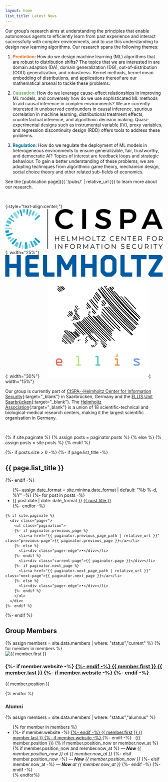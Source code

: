 ```yaml
---
layout: home
list_title: Latest News
---
```


Our group’s research aims at understanding the principles that enable autonomous agents to efficiently learn from past experience and interact successfully with complex environments, and to use this understanding to design new learning algorithms. Our research spans the following themes:

1. <span style="color:#e6701b">**Prediction**</span>: How do we design machine learning (ML) algorithms that are robust to distribution shifts? The topics that we are interested in are domain adaption (DA), domain generalization (DG), out-of-distribution
(OOD) generalization, and robustness. Kernel methods, kernel mean embedding of distributions, and applications thereof are our mathematical arsenal to tackle these problems. 

2. <span style="color:#73b06f">**Causation**</span>: How do we leverage cause-effect relationships in improving ML models, and conversely how do we use sophisticated ML methods to aid causal inference in complex environments? We are currently interested in unobserved confounders in causal inference, spurious correlation in machine learning, distributional treatment effects, counterfactual inference, and algorithmic decision making. Quasi-experimental designs such as instrumental variable (IV), proxy variables, and regression discontinuity design (RDD) offers tools to address these problems.

3. <span style="color:#007090">**Regulation**</span>: How do we regulate the deployment of ML models in heterogeneous environments to ensure generalizable, fair, trustworthy, and democratic AI? Topics of interest are feedback loops and strategic behaviour. To gain a better understanding of these problems, we are adopting techniques from algorithmic game theory, mechanism design, social choice theory and other related sub-fields of economics.

See the [publication page]({{ '/pubs/' | relative_url }}) to learn more about our research.

<br>

{:style="text-align:center;"}
![CISPA](/assets/img/cispa_logo.png){: width="25%"}  &nbsp;&nbsp;&nbsp;&nbsp;&nbsp;&nbsp;
![Helmholtz](/assets/img/helmholtz_logo.png){: width="30%"}  &nbsp;&nbsp;&nbsp;&nbsp;&nbsp;
![ELLIS](/assets/img/ellis_logo.png){: width="15%"}  

Our group is currently part of [CISPA--Helmholtz Center for Information Security](https://cispa.de/en){:target="_blank"} in Saarbrücken, Germany and the [ELLIS Unit Saarbrücken](https://ellis.eu/units/saarbrucken){:target="_blank"}. The [Helmholtz Association](https://www.helmholtz.de/en/){:target="_blank"} is a union of 18 scientific-technical and biological-medical research centers, making it the largest scientific organisation in Germany.

<br>

  {% if site.paginate %}
    {% assign posts = paginator.posts %}
  {% else %}
    {% assign posts = site.posts %}
  {% endif %}

  {%- if posts.size > 0 -%}
    {%- if page.list_title -%}
      <h2 class="post-list-heading">{{ page.list_title }}</h2>
    {%- endif -%}
    <ul class="post-list">
      {%- assign date_format = site.minima.date_format | default: "%b %-d, %Y" -%}
      {%- for post in posts -%}
      <li>
        <span class="post-meta">{{ post.date | date: date_format }}</span>
          <a href="{{ post.url | relative_url }}">
            {{ post.title }}
          </a>
      </li>
      {%- endfor -%}
    </ul>

    {% if site.paginate %}
      <div class="pager">
        <ul class="pagination">
        {%- if paginator.previous_page %}
          <li><a href="{{ paginator.previous_page_path | relative_url }}" class="previous-page">{{ paginator.previous_page }}</a></li>
        {%- else %}
          <li><div class="pager-edge">•</div></li>
        {%- endif %}
          <li><div class="current-page">{{ paginator.page }}</div></li>
        {%- if paginator.next_page %}
          <li><a href="{{ paginator.next_page_path | relative_url }}" class="next-page">{{ paginator.next_page }}</a></li>
        {%- else %}
          <li><div class="pager-edge">•</div></li>
        {%- endif %}
        </ul>
      </div>
    {%- endif %}
  {%- endif %}

<h2>Group Members</h2>
<div class="group-members">
  {% assign members = site.data.members | where: "status","current" %}
  {% for member in members %}
    <div class="member">
      <div class="profile-pic">
        <img src="{{ member.image_path }}" alt="{{ member.first }}" class="circle-image">
      </div>
      <div class="member-info">
        <h3>
        {%- if member.website -%}
        <a href="{{ member.website }}" target="_blank">
        {%- endif -%}
        {{ member.first }} {{ member.last }}
        {%- if member.website -%}
        </a>
        {%- endif -%}
        </h3>
        <p>{{ member.position }}</p>
      </div>
    </div>
  {% endfor %}
</div>


<h3>Alumni</h3>
  {% assign members = site.data.members | where: "status","alumnus" %}
  <ul>
    {% for member in members %}
      <li>
	{%- if member.website -%}
	  <a href="{{ member.website }}" target="_blank">
	{%- endif -%}
	{{ member.first }} {{ member.last }}  
      	{%- if member.website -%}
	  </a>
        {%- endif -%}
        &nbsp;
	({{ member.position }})
		{% if member.position_now or member.now_at %}
			{% if member.position_now and member.now_at %}
	      			&mdash; <i><b>Now</b> {{ member.position_now }} at {{ member.now_at }}</i>
	      		{%- elsif member.position_now -%}
	      			&mdash; <i><b>Now</b> {{ member.position_now }}</i>
	      		{%- elsif member.now_at -%}
	      			&mdash; <i><b>Now</b> at {{ member.now_at }}</i>
	      		{%- endif -%}
		{%- endif -%}
      </li>
    {% endfor%}
  </ul>
